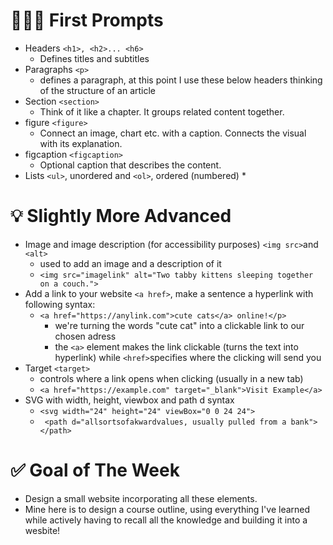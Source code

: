 # 🧑🏼‍💻 First Prompts

* Headers `<h1>, <h2>... <h6>`
    * Defines titles and subtitles
* Paragraphs `<p>`
    * defines a paragraph, at this point I use these below headers thinking of the structure of an article
* Section `<section>`
    * Think of it like a chapter. It groups related content together.
* figure `<figure>`
    * Connect an image, chart etc. with a caption. Connects the visual with its explanation.
* figcaption `<figcaption>`
    * Optional caption that describes the content.
* Lists `<ul>`, unordered and `<ol>`, ordered (numbered)
     * 
 

# 💡 Slightly More Advanced


* Image and image description (for accessibility purposes) `<img src>`and `<alt>`
     * used to add an image and a description of it
     * `<img src="imagelink" alt="Two tabby kittens sleeping together on a couch.">`
* Add a link to your website `<a href>`, make a sentence a hyperlink with following syntax:
     * `<a href="https://anylink.com">cute cats</a> online!</p>`
          * we're turning the words "cute cat" into a clickable link to our chosen adress
          * the `<a>` element makes the link clickable (turns the text into hyperlink) while `<href>`specifies where the clicking will send you
* Target `<target>`
     * controls where a link opens when clicking (usually in a new tab)
     * `<a href="https://example.com" target="_blank">Visit Example</a>`
* SVG with width, height, viewbox and path d syntax
     * `<svg width="24" height="24" viewBox="0 0 24 24">`
     * ` <path d="allsortsofakwardvalues, usually pulled from a bank"></path>`
 

# ✅ Goal of The Week

* Design a small website incorporating all these elements.
* Mine here is to design a course outline, using everything I've learned while actively having to recall all the knowledge and building it into a wesbite!


